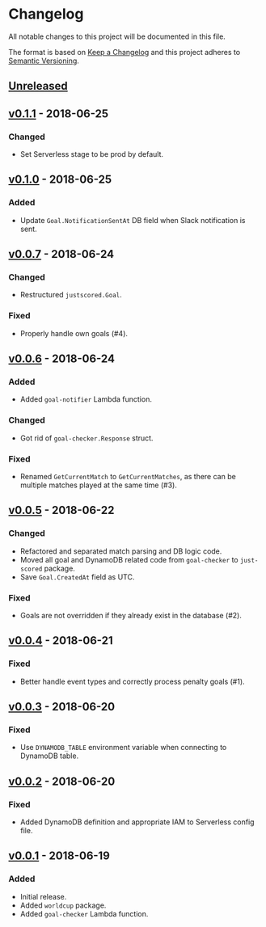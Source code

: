 # Changelog
All notable changes to this project will be documented in this file.

The format is based on [Keep a Changelog][keepachangelog] and this project
adheres to [Semantic Versioning][semver].

## [Unreleased][unreleased]

## [v0.1.1][v0.1.1] - 2018-06-25
### Changed
- Set Serverless stage to be prod by default.

## [v0.1.0][v0.1.0] - 2018-06-25
### Added
- Update `Goal.NotificationSentAt` DB field when Slack notification is sent.

## [v0.0.7][v0.0.7] - 2018-06-24
### Changed
- Restructured `justscored.Goal`.

### Fixed
- Properly handle own goals (#4).

## [v0.0.6][v0.0.6] - 2018-06-24
### Added
- Added `goal-notifier` Lambda function.

### Changed
- Got rid of `goal-checker.Response` struct.

### Fixed
- Renamed `GetCurrentMatch` to `GetCurrentMatches`, as there can be multiple
  matches played at the same time (#3).

## [v0.0.5][v0.0.5] - 2018-06-22
### Changed
- Refactored and separated match parsing and DB logic code.
- Moved all goal and DynamoDB related code from `goal-checker` to
  `just-scored` package.
- Save `Goal.CreatedAt` field as UTC.

### Fixed
- Goals are not overridden if they already exist in the database (#2). 

## [v0.0.4][v0.0.4] - 2018-06-21
### Fixed
- Better handle event types and correctly process penalty goals (#1).

## [v0.0.3][v0.0.3] - 2018-06-20
### Fixed
- Use `DYNAMODB_TABLE` environment variable when connecting to DynamoDB table.

## [v0.0.2][v0.0.2] - 2018-06-20
### Fixed
- Added DynamoDB definition and appropriate IAM to Serverless config file. 

## [v0.0.1][v0.0.1] - 2018-06-19
### Added
- Initial release.
- Added `worldcup` package.
- Added `goal-checker` Lambda function.


[keepachangelog]: http://keepachangelog.com/en/1.0.0/
[semver]: http://semver.org/spec/v2.0.0.html
[unreleased]: https://github.com/pawelad/just-scored/compare/v0.1.1...HEAD
[v0.0.1]: https://github.com/pawelad/just-scored/releases/tag/v0.0.1
[v0.0.2]: https://github.com/pawelad/just-scored/releases/tag/v0.0.2
[v0.0.3]: https://github.com/pawelad/just-scored/releases/tag/v0.0.3
[v0.0.4]: https://github.com/pawelad/just-scored/releases/tag/v0.0.4
[v0.0.5]: https://github.com/pawelad/just-scored/releases/tag/v0.0.5
[v0.0.6]: https://github.com/pawelad/just-scored/releases/tag/v0.0.6
[v0.0.7]: https://github.com/pawelad/just-scored/releases/tag/v0.0.7
[v0.1.0]: https://github.com/pawelad/just-scored/releases/tag/v0.1.0
[v0.1.1]: https://github.com/pawelad/just-scored/releases/tag/v0.1.1
